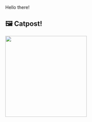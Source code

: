 Hello there!



## 🖼️ Catpost!

<sub>
    <img src="https://cdn2.thecatapi.com/images/MjAzODI4OQ.jpg" height="256">
</sub>

